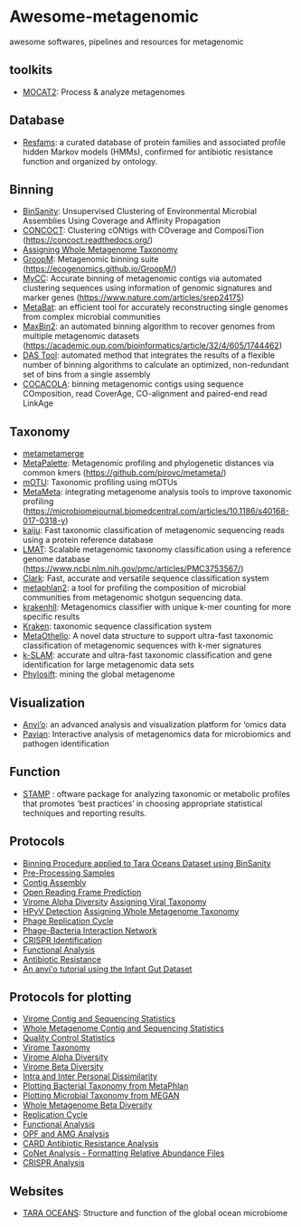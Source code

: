# Awesome-metagenomic
awesome softwares, pipelines and resources for metagenomic

## toolkits

* [MOCAT2](http://vm-lux.embl.de/~kultima/MOCAT/): Process & analyze metagenomes

## Database

* [Resfams](http://www.dantaslab.org/resfams/): a curated database of protein families and associated profile hidden Markov models (HMMs), confirmed for antibiotic resistance function and organized by ontology.

## Binning

* [BinSanity](https://github.com/edgraham/BinSanity): Unsupervised Clustering of Environmental Microbial Assemblies Using Coverage and Affinity Propagation
* [CONCOCT](https://github.com/BinPro/CONCOCT): Clustering cONtigs with COverage and ComposiTion (https://concoct.readthedocs.org/)
* [Assigning Whole Metagenome Taxonomy](https://www.protocols.io/view/Script-P7-Assigning-Whole-Metagenome-Taxonomy-egubbww)
* [GroopM](https://github.com/Ecogenomics/GroopM): Metagenomic binning suite (https://ecogenomics.github.io/GroopM/)
* [MyCC](http://sourceforge.net/projects/sb2nhri/files/MyCC/): Accurate binning of metagenomic contigs via automated clustering sequences using information of genomic signatures and marker genes (https://www.nature.com/articles/srep24175)
* [MetaBat](https://bitbucket.org/berkeleylab/metabat): an efficient tool for accurately reconstructing single genomes from complex microbial communities
* [MaxBin2](https://sourceforge.net/projects/maxbin2/): an automated binning algorithm to recover genomes from multiple metagenomic datasets (https://academic.oup.com/bioinformatics/article/32/4/605/1744462)
* [DAS Tool](https://github.com/cmks/DAS_Tool): automated method that integrates the results of a flexible number of binning algorithms to calculate an optimized, non-redundant set of bins from a single assembly
* [COCACOLA](https://github.com/younglululu/COCACOLA): binning metagenomic contigs using sequence COmposition, read CoverAge, CO-alignment and paired-end read LinkAge



## Taxonomy

* [metametamerge](https://github.com/pirovc/metametamerge)
* [MetaPalette](https://github.com/dkoslicki/MetaPalette): Metagenomic profiling and phylogenetic distances via common kmers (https://github.com/pirovc/metameta/)
* [mOTU](http://www.bork.embl.de/software/mOTU/): Taxonomic profiling using mOTUs
* [MetaMeta](https://gitlab.com/rki_bioinformatics): integrating metagenome analysis tools to improve taxonomic profiling (https://microbiomejournal.biomedcentral.com/articles/10.1186/s40168-017-0318-y)
* [kaiju](https://github.com/bioinformatics-centre/kaiju): Fast taxonomic classification of metagenomic sequencing reads using a protein reference database
* [LMAT](http://sourceforge.net/projects/lmat): Scalable metagenomic taxonomy classification using a reference genome database (https://www.ncbi.nlm.nih.gov/pmc/articles/PMC3753567/)
* [Clark](http://clark.cs.ucr.edu/Overview/): Fast, accurate and versatile sequence classification system
* [metaphlan2](https://bitbucket.org/biobakery/biobakery/wiki/metaphlan2): a tool for profiling the composition of microbial communities from metagenomic shotgun sequencing data.
* [krakenhll](https://github.com/fbreitwieser/krakenhll): Metagenomics classifier with unique k-mer counting for more specific results
* [Kraken](http://ccb.jhu.edu/software/kraken/MANUAL.html): taxonomic sequence classification system
* [MetaOthello](https://github.com/xa6xa6/metaOthello): A novel data structure to support ultra-fast taxonomic classification of metagenomic sequences with k-mer signatures
* [k-SLAM](https://github.com/aindj/k-SLAM): accurate and ultra-fast taxonomic classification and gene identification for large metagenomic data sets 
* [Phylosift](https://phylosift.wordpress.com): mining the global metagenome




## Visualization

* [Anvi’o](): an advanced analysis and visualization platform for ‘omics data
* [Pavian](https://github.com/fbreitwieser/pavian):  Interactive analysis of metagenomics data for microbiomics and pathogen identification


## Function

* [STAMP](http://kiwi.cs.dal.ca/Software/STAMP) : oftware package for analyzing taxonomic or metabolic profiles that promotes ‘best practices’ in choosing appropriate statistical techniques and reporting results. 




## Protocols

* [Binning Procedure applied to Tara Oceans Dataset using BinSanity](https://www.protocols.io/view/binning-procedure-applied-to-tara-oceans-dataset-u-iwgcfbw)
* [Pre-Processing Samples](https://www.protocols.io/view/Script-P1-Pre-Processing-Samples-edrba56)
* [Contig Assembly](https://www.protocols.io/view/Script-P2-Contig-Assembly-ed9ba96)
* [Open Reading Frame Prediction](https://www.protocols.io/view/Script-P3-Open-Reading-Frame-Prediction-efpbbmn)
* [Virome Alpha Diversity](https://www.protocols.io/view/Script-P5-Diversity-efrbbm6)
[Assigning Viral Taxonomy](https://www.protocols.io/view/Script-P4-Assigning-Viral-Taxonomy-efqbbmw)
* [HPyV Detection](https://www.protocols.io/view/Script-P6-HPyV-Detection-efxbbpn)
[Assigning Whole Metagenome Taxonomy](https://www.protocols.io/view/Script-P7-Assigning-Whole-Metagenome-Taxonomy-egubbww)
* [Phage Replication Cycle](https://www.protocols.io/view/Script-P8-Phage-Replication-Cycle-egwbbxe)
* [Phage-Bacteria Interaction Network](https://www.protocols.io/view/Script-P9-Phage-Bacteria-Interaction-Network-egybbxw)
* [CRISPR Identification](https://www.protocols.io/view/Script-P10-CRISPR-Identification-ehdbb26)
* [Functional Analysis](https://www.protocols.io/view/Script-P11-Functional-Analysis-ehubb6w)
* [Antibiotic Resistance](https://www.protocols.io/view/Script-P12-Antibiotic-Resistance-ehwbb7e)
* [An anvi'o tutorial using the Infant Gut Dataset](http://merenlab.org/tutorials/infant-gut/)




## Protocols for plotting

* [Virome Contig and Sequencing Statistics](https://www.protocols.io/view/Script-R1-Virome-Contig-and-Sequencing-Statistics-eh5bb86)
* [Whole Metagenome Contig and Sequencing Statistics](https://www.protocols.io/view/Script-R2-Whole-Metagenome-Contig-and-Sequencing-S-eh6bb9e)
* [Quality Control Statistics](https://www.protocols.io/view/Script-R3-Quality-Control-Statistics-eh9bb96)
* [Virome Taxonomy](https://www.protocols.io/view/Script-R4-Virome-Taxonomy-eiabcae)
* [Virome Alpha Diversity](https://www.protocols.io/view/Script-R5-Virome-Alpha-Diversity-eimbcc6)
* [Virome Beta Diversity](https://www.protocols.io/view/Script-R6-Virome-Beta-Diversity-einbcde)
* [Intra and Inter Personal Dissimilarity](https://www.protocols.io/view/Script-R7-Intra-and-Inter-Personal-Dissimilarity-eipbcdn)
* [Plotting Bacterial Taxonomy from MetaPhlan](https://www.protocols.io/view/Script-R8-Plotting-Bacterial-Taxonomy-from-MetaPhl-ejbbcin)
* [Plotting Microbial Taxonomy from MEGAN](https://www.protocols.io/view/Script-R9-Plotting-Microbial-Taxonomy-from-MEGAN-ejdbci6)
* [Whole Metagenome Beta Diversity](https://www.protocols.io/view/Script-R10-Whole-Metagenome-Beta-Diversity-ejebcje)
* [Replication Cycle](https://www.protocols.io/view/Script-R11-Replication-Cycle-ejfbcjn)
* [Functional Analysis](https://www.protocols.io/view/Script-R12-Functional-Analysis-ejibcke)
* [OPF and AMG Analysis](https://www.protocols.io/view/Script-R13-OPF-and-AMG-Analysis-ejkbckw)
* [CARD Antibiotic Resistance Analysis](https://www.protocols.io/view/Script-R14-CARD-Antibiotic-Resistance-Analysis-ejnbcme)
* [CoNet Analysis - Formatting Relative Abundance Files](https://www.protocols.io/view/Script-R15-CoNet-Analysis-Formatting-Relative-Abun-ejpbcmn)
* [CRISPR Analysis](https://www.protocols.io/view/Script-R16-CRISPR-Analysis-ejqbcmw)



## Websites

* [TARA OCEANS](http://ocean-microbiome.embl.de/companion.html): Structure and function of the global ocean microbiome

